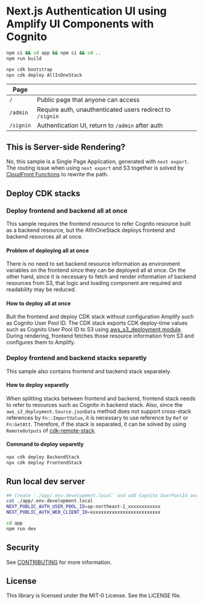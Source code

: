 # Next.js Authentication UI using Amplify UI Components with Cognito

```bash
npm ci && cd app && npm ci && cd ..
npm run build

npx cdk bootstrap
npx cdk deploy AllInOneStack
```

| Page      |                                                           |
| --------- | --------------------------------------------------------- |
| `/`       | Public page that anyone can access                        |
| `/admin`  | Require auth, unauthenticated users redirect to `/signin` |
| `/signin` | Authentication UI, return to `/admin` after auth          |

## This is Server-side Rendering?

No, this sample is a Single Page Application, generated with `next export`. The routing issue when using `next export` and S3 together is solved by [CloudFront Functions](cloudfrontfunction/rewrite.js) to rewrite the path.

## Deploy CDK stacks

### Deploy frontend and backend all at once

This sample requires the frontend resource to refer Cognito resource built as a backend resource, but the AllInOneStack deploys frontend and backend resources all at once.

#### Problem of deploying all at once

There is no need to set backend resource information as environment variables on the frontend since they can be deployed all at once. On the other hand, since it is necessary to fetch and render information of backend resources from S3, that logic and loading component are required and readability may be reduced.

#### How to deploy all at once

Buit the frontend and deploy CDK stack without configuration Amplify such as Cognito User Pool ID. The CDK stack exports CDK deploy-time values such as Cognito User Pool ID to S3 using [aws_s3_deployment module](https://docs.aws.amazon.com/cdk/api/v2/docs/aws-cdk-lib.aws_s3_deployment-readme.html#data-with-deploy-time-values). During rendering, frontend fetches those resource information from S3 and configures them to Amplify.

### Deploy frontend and backend stacks separetly

This sample also contains frontend and backend stack separately.

#### How to deploy separetly

When splitting stacks between frontend and backend, frontend stack needs to refer to resources such as Cognito in backend stack. Also, since the `aws_s3_deployment.Source.jsonData` method does not support cross-stack references by `Fn::ImportValue`, it is necessary to use reference by `Ref` or `Fn:GetAtt`. Therefore, if the stack is separated, it can be solved by using `RemoteOutputs` of [cdk-remote-stack](https://constructs.dev/packages/cdk-remote-stack/v/2.0.8?lang=typescript).

#### Command to deploy separetly

```bash
npx cdk deploy BackendStack
npx cdk deploy FrontendStack
```

## Run local dev server

```bash
## Create `./app/.env.development.local` and add Cognito UserPoolId and WebClientId. Refer to the following
cat ./app/.env.development.local
NEXT_PUBLIC_AUTH_USER_POOL_ID=ap-northeast-1_xxxxxxxxxxxx
NEXT_PUBLIC_AUTH_WEB_CLIENT_ID=xxxxxxxxxxxxxxxxxxxxxxxxxx

cd app
npm run dev
```

## Security

See [CONTRIBUTING](CONTRIBUTING.md#security-issue-notifications) for more information.

## License

This library is licensed under the MIT-0 License. See the LICENSE file.
